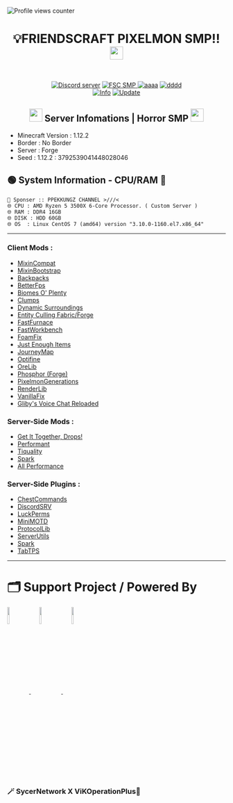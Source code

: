 ![Profile views counter](https://komarev.com/ghpvc/?username=pppekkungz&plastic&color=00E8FF)

<h1 align="center">💡FRIENDSCRAFT PIXELMON SMP!!<img src="https://media.giphy.com/media/hvRJCLFzcasrR4ia7z/giphy.gif" width="30"></h1>
<br>
<p align="center">
    <a href="https://discord.gg/9HFENuTPnm"><img src="https://img.shields.io/static/v1?style=for-the-badge&message=Discord&color=5865F2&logo=Discord&logoColor=FFFFFF&label=" alt="Discord server"/></a>
    <a href="https://www.youtube.com/hashtag/FriendsCraftPixelmonSMP"><img src="https://img.shields.io/static/v1?style=for-the-badge&message=YouTube&color=FF0000&logo=YouTube&logoColor=FFFFFF&label=" alt="FSC SMP" />
    <a href="https://www.youtube.com/watch?v=UsnUbgpanw0"><img src="https://img.shields.io/static/v1?style=for-the-badge&message=Minecraft&color=62B47A&logo=Minecraft&logoColor=FFFFFF&label=" alt="aaaa" /></a>
    <a href="https://www.debian.org/"><img src="https://img.shields.io/static/v1?style=for-the-badge&message=Debian&color=A81D33&logo=Debian&logoColor=FFFFFF&label=" alt="dddd"></a>
        <br>
<a href="https://www.youtube.com/hashtag/FriendsCraftPixelmonSMP"><img src="https://img.shields.io/appveyor/build/gruntjs/grunt?label=INFO%20SERVER&style=for-the-badge" alt="Info"/></a>
<a href="https://www.youtube.com/hashtag/FriendsCraftPixelmonSMP"><img src="https://img.shields.io/nodeping/uptime/jkiwn052-ntpp-4lbb-8d45-ihew6d9ucoei?label=LAST%20UPDATE&style=for-the-badge" alt="Update"/></a> 
        
  </p>
</div>
<h2 align="center">
<img src="https://cdn.discordapp.com/emojis/551174760227274752.webp?size=44&quality=lossless" width="30">
Server Infomations | Horror SMP
<img src="https://cdn.discordapp.com/emojis/955400481868488734.gif?size=44&quality=lossless" width="30"></h2>


* Minecraft Version : 1.12.2
* Border : No Border
* Server : Forge
* Seed : 1.12.2 : 3792539041448028046

## 🟢 System Information - CPU/RAM 🏡
```
🧪 Sponser :: PPEKKUNGZ CHANNEL >///<
🌐 CPU : AMD Ryzen 5 3500X 6-Core Processor. ( Custom Server )
🌐 RAM : DDR4 16GB
🌐 DISK : HDD 60GB
🌐 OS  : Linux CentOS 7 (amd64) version "3.10.0-1160.el7.x86_64"
```
------------------------------------------------------------------

### Client Mods :
- [MixinCompat](https://www.curseforge.com/minecraft/mc-mods/mixin-0-7-0-8-compatibility)
- [MixinBootstrap](https://www.curseforge.com/minecraft/mc-mods/mixinbootstrap)
- [Backpacks](https://www.curseforge.com/minecraft/mc-mods/forge-backpacks)
- [BetterFps](https://www.curseforge.com/minecraft/mc-mods/betterfps)
- [Biomes O' Plenty](https://www.curseforge.com/minecraft/mc-mods/biomes-o-plenty)
- [Clumps](https://www.curseforge.com/minecraft/mc-mods/clumps)
- [Dynamic Surroundings](https://www.curseforge.com/minecraft/mc-mods/dynamic-surroundings)
- [Entity Culling Fabric/Forge](https://www.curseforge.com/minecraft/mc-mods/entityculling)
- [FastFurnace](https://www.curseforge.com/minecraft/mc-mods/fastfurnace)
- [FastWorkbench](https://www.curseforge.com/minecraft/mc-mods/fastworkbench)
- [FoamFix](https://www.curseforge.com/minecraft/mc-mods/foamfix-optimization-mod)
- [Just Enough Items](https://www.9minecraft.net/just-enough-items-mod/)
- [JourneyMap](https://www.curseforge.com/minecraft/mc-mods/journeymap)
- [Optifine](https://optifine.net/adloadx?f=OptiFine_1.12.2_HD_U_G5.jar&x=eb46)
- [OreLib](https://www.curseforge.com/minecraft/mc-mods/orelib)
- [Phosphor (Forge)](https://www.curseforge.com/minecraft/mc-mods/phosphor-forge)
- [PixelmonGenerations](https://pixelmongenerations.com/)
- [RenderLib](https://www.curseforge.com/minecraft/mc-mods/renderlib)
- [VanillaFix](https://www.curseforge.com/minecraft/mc-mods/vanillafix)
- [Gliby's Voice Chat Reloaded](https://www.curseforge.com/minecraft/mc-mods/glibys-voice-chat-reloaded)

### Server-Side Mods :
- [Get It Together, Drops!](https://www.curseforge.com/minecraft/mc-mods/get-it-together-drops)
- [Performant](https://www.curseforge.com/minecraft/mc-mods/performant)
- [Tiquality](https://www.curseforge.com/minecraft/mc-mods/tiquality)
- [Spark](https://www.curseforge.com/minecraft/mc-mods/spark)
- [All Performance](https://gist.github.com/NordicGamerFE/f180324b649f0f62a1deb6ff571e2859)

### Server-Side Plugins :
- [ChestCommands](https://dev.bukkit.org/projects/chest-commands)
- [DiscordSRV](https://www.spigotmc.org/resources/discordsrv.18494/)
- [LuckPerms](https://www.spigotmc.org/resources/luckperms.28140/)
- [MiniMOTD](https://www.spigotmc.org/resources/minimotd-server-list-motd-plugin-with-rgb-gradients.81254/)
- [ProtocolLib](https://www.spigotmc.org/resources/protocollib.1997/)
- [ServerUtils](https://www.spigotmc.org/resources/serverutils-spigot-bungee-velocity-manage-plugins-in-game.79599/)
- [Spark](https://www.spigotmc.org/resources/spark.57242/)
- [TabTPS](https://www.spigotmc.org/resources/tabtps-1-8-8-1-19-show-tps-mspt-and-more-in-the-tab-menu.82528/)

------------------------------------------------------------------

# 🗂️ Support Project / Powered By


<div align="left">
<a target="_blank" href="https://github.com/PPekKunGz">
  <img src="https://avatars.githubusercontent.com/u/54957742?v=4" align="center" width="10%" />
</a>
    <a>&nbsp;&nbsp;&nbsp;&nbsp;</a>
<a target="_blank" href="https://github.com/LoQqvEe">
  <img src="https://avatars.githubusercontent.com/u/39002153?v=4" align="center" width="10%" />
    <a>&nbsp;&nbsp;&nbsp;&nbsp;</a>
<a target="_blank" href="https://github.com/SycerNetwork-Inc">
  <img src="https://cdn.discordapp.com/attachments/889652344202088458/963822631679848479/SycerNetwork.png" align="center" width="10%" />
</a>
</a>
</div> 


### 🪄 SycerNetwork X ViKOperationPlus🧪
